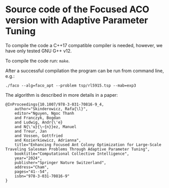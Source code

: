 # Source code of the Focused ACO version with Adaptive Parameter Tuning

To compile the code a C++17 compatible compiler is needed, however, we have only tested
GNU G++ v12.

To compile the code run: `make`.

After a successful compilation the program can be run from command line, e.g.:

    ./faco --alg=faco_apt --problem tsp/rl5915.tsp --mab=exp3


The algorithm is described in more details in a paper:

    @InProceedings{10.1007/978-3-031-70816-9_4,
        author="Skinderowicz, Rafa{\l}",
        editor="Nguyen, Ngoc Thanh
        and Franczyk, Bogdan
        and Ludwig, Andr{\'e}
        and N{\'u}{\~{n}}ez, Manuel
        and Treur, Jan
        and Vossen, Gottfried
        and Kozierkiewicz, Adrianna",
        title="Enhancing Focused Ant Colony Optimization for Large-Scale Traveling Salesman Problems Through Adaptive Parameter Tuning",
        booktitle="Computational Collective Intelligence",
        year="2024",
        publisher="Springer Nature Switzerland",
        address="Cham",
        pages="41--54",
        isbn="978-3-031-70816-9"
    }
